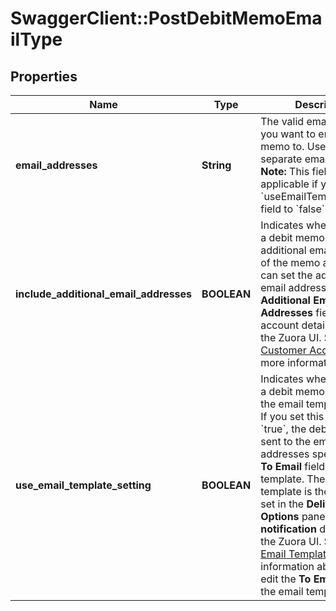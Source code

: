 # SwaggerClient::PostDebitMemoEmailType

## Properties
Name | Type | Description | Notes
------------ | ------------- | ------------- | -------------
**email_addresses** | **String** | The valid email addresses you want to email a debit memo to. Use commas to separate email addresses.  **Note:** This field is only applicable if you set the &#x60;useEmailTemplateSetting&#x60; field to &#x60;false&#x60;.  | [optional] 
**include_additional_email_addresses** | **BOOLEAN** | Indicates whether to send a debit memo to the additional email addresses of the memo account.    You can set the additional email addresses in the **Additional Email Addresses** field on the account detail page from the Zuora UI. See [Create a Customer Account](https://knowledgecenter.zuora.com/BC_Subscription_Management/Customer_Accounts/B_Create_a_Customer_Account#section_2) for more information.  | [optional] [default to false]
**use_email_template_setting** | **BOOLEAN** | Indicates whether to email a debit memo based on the email template setting.   If you set this field to &#x60;true&#x60;, the debit memo is sent to the email addresses specified in the **To Email** field of the email template. The email template is the one you set in the **Delivery Options** panel of the **Edit notification** dialog from the Zuora UI. See [Edit Email Templates](https://knowledgecenter.zuora.com/CF_Users_and_Administrators/Notifications/Create_Email_Templates) for more information about how to edit the **To Email** field in the email template.  | [optional] [default to false]


